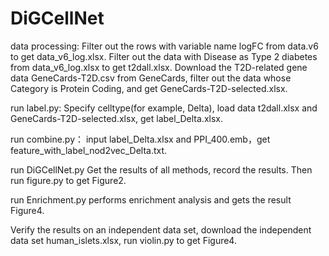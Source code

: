 # DiGCellNet
data processing:
Filter out the rows with variable name logFC from data.v6 to get data_v6_log.xlsx.
Filter out the data with Disease as Type 2 diabetes from data_v6_log.xlsx to get t2dall.xlsx.
Download the T2D-related gene data GeneCards-T2D.csv from GeneCards, filter out the data whose Category is Protein Coding, and get GeneCards-T2D-selected.xlsx.

run label.py:
Specify celltype(for example, Delta), load data t2dall.xlsx and GeneCards-T2D-selected.xlsx, get label_Delta.xlsx.

run combine.py：
input label_Delta.xlsx and PPI_400.emb，get feature_with_label_nod2vec_Delta.txt.

run DiGCellNet.py
Get the results of all methods, record the results. Then run figure.py to get Figure2.

run Enrichment.py performs enrichment analysis and gets the result Figure4.

Verify the results on an independent data set, download the independent data set human_islets.xlsx, run violin.py to get Figure4.
